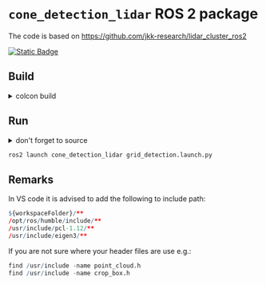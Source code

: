 # `cone_detection_lidar` ROS 2 package

The code is based on https://github.com/jkk-research/lidar_cluster_ros2

[![Static Badge](https://img.shields.io/badge/ROS_2-Humble-34aec5)](https://docs.ros.org/en/humble/)


## Build
<details>
<summary> colcon build </summary>

``` bash
cd ~/ros2_ws/ && colcon build --symlink-install --packages-select cone_detection_lidar
```
</details>


## Run 
<details>
<summary> don't forget to source </summary>

``` bash
source ~/ros2_ws/install/setup.bash
```
</details>

``` bash
ros2 launch cone_detection_lidar grid_detection.launch.py
```

## Remarks

In VS code it is advised to add the following to include path:

``` r
${workspaceFolder}/**
/opt/ros/humble/include/**
/usr/include/pcl-1.12/**
/usr/include/eigen3/**
```

If you are not sure where your header files are use e.g.:
``` r
find /usr/include -name point_cloud.h
find /usr/include -name crop_box.h
```